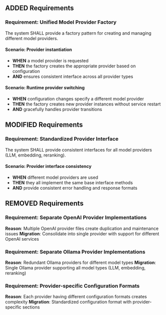 ## ADDED Requirements
### Requirement: Unified Model Provider Factory
The system SHALL provide a factory pattern for creating and managing different model providers.

#### Scenario: Provider instantiation
- **WHEN** a model provider is requested
- **THEN** the factory creates the appropriate provider based on configuration
- **AND** ensures consistent interface across all provider types

#### Scenario: Runtime provider switching
- **WHEN** configuration changes specify a different model provider
- **THEN** the factory creates new provider instances without service restart
- **AND** gracefully handles provider transitions

## MODIFIED Requirements
### Requirement: Standardized Provider Interface
The system SHALL provide consistent interfaces for all model providers (LLM, embedding, reranking).

#### Scenario: Provider interface consistency
- **WHEN** different model providers are used
- **THEN** they all implement the same base interface methods
- **AND** provide consistent error handling and response formats

## REMOVED Requirements
### Requirement: Separate OpenAI Provider Implementations
**Reason**: Multiple OpenAI provider files create duplication and maintenance issues
**Migration**: Consolidate into single provider with support for different OpenAI services

### Requirement: Separate Ollama Provider Implementations
**Reason**: Redundant Ollama providers for different model types
**Migration**: Single Ollama provider supporting all model types (LLM, embedding, reranking)

### Requirement: Provider-specific Configuration Formats
**Reason**: Each provider having different configuration formats creates complexity
**Migration**: Standardized configuration format with provider-specific sections